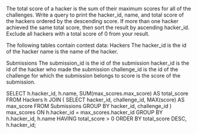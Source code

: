 The total score of a hacker is the sum of their maximum scores for all of the challenges. 
Write a query to print the hacker_id, name, and total score of the hackers ordered by the descending score. 
If more than one hacker achieved the same total score, then sort the result by ascending hacker_id. 
Exclude all hackers with a total score of 0 from your result.

The following tables contain contest data:
Hackers
The hacker_id is the id of the hacker
name is the name of the hacker.

Submissions
The submission_id is the id of the submission
hacker_id is the id of the hacker who made the submission
challenge_id is the id of the challenge for which the submission belongs to
score is the score of the submission.

SELECT h.hacker_id, h.name, SUM(max_scores.max_score) AS total_score
FROM Hackers h
JOIN (
        SELECT hacker_id, challenge_id, MAX(score) AS max_score
        FROM Submissions
        GROUP BY hacker_id, challenge_id
        ) max_scores 
ON h.hacker_id = max_scores.hacker_id
GROUP BY h.hacker_id, h.name
HAVING total_score > 0
ORDER BY total_score DESC, h.hacker_id;
